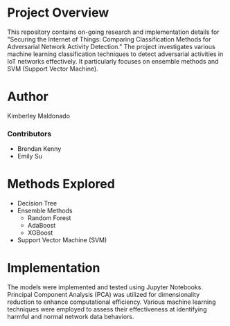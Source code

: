 # Project Overview
This repository contains on-going research and implementation details for "Securing the Internet of Things: Comparing Classification Methods for Adversarial Network Activity Detection." The project investigates various machine learning classification techniques to detect adversarial activities in IoT networks effectively. It particularly focuses on ensemble methods and SVM (Support Vector Machine).
# Author
Kimberley Maldonado
### Contributors
* Brendan Kenny
* Emily Su
# Methods Explored
* Decision Tree
* Ensemble Methods
  * Random Forest
  * AdaBoost
  * XGBoost
* Support Vector Machine (SVM)
# Implementation
The models were implemented and tested using Jupyter Notebooks. Principal Component Analysis (PCA) was utilized for dimensionality reduction to enhance computational efficiency. Various machine learning techniques were employed to assess their effectiveness at identifying harmful and normal network data behaviors.
